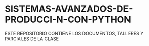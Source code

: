 # SISTEMAS-AVANZADOS-DE-PRODUCCI-N-CON-PYTHON
ESTE REPOSITORIO CONTIENE LOS DOCUMENTOS, TALLERES Y PARCIALES DE LA CLASE
